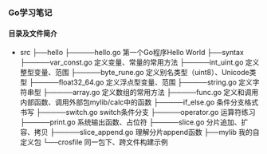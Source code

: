### Go学习笔记

#### 目录及文件简介
- src
├──hello
├─────hello.go 第一个Go程序Hello World
├──syntax
├─────var_const.go 定义变量、常量的常用方法
├─────int_uint.go 定义整型变量、范围
├─────byte_rune.go 定义别名类型（uint8）、Unicode类型
├─────float32_64.go 定义浮点型变量、范围
├─────string.go 定义字符串型
├─────array.go 定义数组的常用方法
├─────func.go 定义和调用内部函数、调用外部包mylib/calc中的函数
├─────if_else.go 条件分支格式书写
├─────switch.go switch条件分支
├─────operator.go 运算符练习
├─────print.go 系统输出函数、占位符
├─────slice.go 分片追加、扩容、拷贝
├─────slice_append.go 理解分片append函数
├──mylib 我的自定义包
└──crosfile 同一包下、跨文件构建示例
